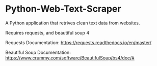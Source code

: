 # Python-Web-Text-Scraper
A Python application that retrives clean text data from websites.  

Requires requests, and beautiful soup 4

Requests Documentation: 
https://requests.readthedocs.io/en/master/

Beautiful Soup Documentation:
https://www.crummy.com/software/BeautifulSoup/bs4/doc/#
